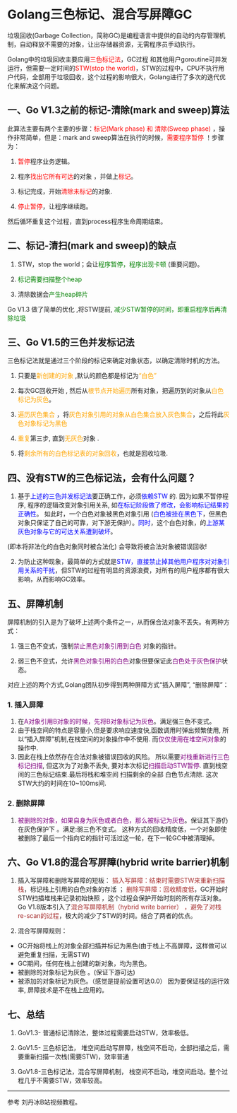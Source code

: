 # Golang三色标记、混合写屏障GC

垃圾回收(Garbage Collection，简称GC)是编程语言中提供的自动的内存管理机制，自动释放不需要的对象，让出存储器资源，无需程序员手动执行。

Golang中的垃圾回收主要应用<font color=red>三色标记法</font>，GC过程 和其他用户goroutine可并发运行，但需要一定时间的<font color=red>STW(stop the world)</font>，STW的过程中，CPU不执行用户代码，全部用于垃圾回收，这个过程的影响很大，Golang进行了多次的迭代优化来解决这个问题。

## 一、Go V1.3之前的标记-清除(mark and sweep)算法

此算法主要有两个主要的步骤：<font color=red>标记(Mark phase) 和 清除(Sweep phase)</font> ，操作非常简单，但是：mark and sweep算法在执行的时候，<font color=red>需要程序暂停</font> ！步骤为：

1. <font color=red>暂停</font>程序业务逻辑。

2. 程序<font color=red>找出它所有可达</font>的对象 ，并做上<font color=red>标记</font>。

3. 标记完成，开始<font color=red>清除未标记</font>的对象. 

4. <font color=red>停止暂停</font>，让程序继续跑。

然后循环重复这个过程，直到process程序生命周期结束。

## 二、标记-清扫(mark and sweep)的缺点

1. STW，stop the world；会让<font color=green>程序暂停，程序出现卡顿</font> (重要问题)。

2. <font color=green>标记需要扫描整个heap</font>

3. 清除数据会<font color=green>产生heap碎片</font>

Go V1.3 做了简单的优化 ,将STW提前, <font color=green>减少STW暂停的时间，即重启程序后再清除垃圾</font> 

## 三、Go V1.5的三色并发标记法

三色标记法就是通过三个阶段的标记来确定对象状态，以确定清除时机的方法。

1. 只要是<font color=orange>新创建的对象</font> ,默认的颜色都是标记为<font color=orange>“白色”</font>

2. 每次GC回收开始 , 然后从<font color=orange>根节点开始遍历</font>所有对象，把遍历到的对象从<font color=orange>白色标记为灰色</font>。

3.  <font color=orange>遍历灰色集合</font> ，将<font color=orange>灰色对象引用的对象从白色集合放入灰色集合</font>，之后将此<font color=orange>灰色对象标记为黑色</font> 

4.  <font color=orange>重复</font>第三步, 直到<font color=orange>无灰色</font>对象 .

5. 将<font color=orange>剩余所有的白色标记表的对象回收</font>，也就是回收垃圾.

## 四、没有STW的三色标记法，会有什么问题？

1. 基于<font color=blue>上述的三色并发标记法</font>要正确工作，必须<font color=blue>依赖STW</font> 的. 因为如果不暂停程序, 程序的逻辑改变对象引用关系, 如<font color=blue>在标记阶段做了修改，会影响标记结果的正确性</font>。
如此时，一个白色对象被黑色对象引用 (<font color=blue>白色被挂在黑色下</font>，但黑色对象只保证了自己的可靠，对下游无保护）。<font color=blue>同时</font>，这个白色对象，的<font color=blue>上游某灰色对象与它的可达关系遭到破坏</font>。

(即本将非法化的白色对象同时被合法化) 会导致将被合法对象被错误回收!

2. 为防止这种现象，最简单的方式就是<font color=blue>STW，直接禁止掉其他用户程序对对象引用关系的干扰</font>，但STW的过程有明显的资源浪费，对所有的用户程序都有很大影响，从而影响GC效率。

## 五、屏障机制

屏障机制的引入是为了破坏上述两个条件之一，从而保合法对象不丢失。有两种方式：

1. 强三色不变式，强制<font color=purple>禁止黑色对象引用到白色</font> 对象的指针。

2. 弱三色不变式，允许<font color=purple>黑色对象引用的白色</font>对象但要保证此<font color=purple>白色处于灰色保护</font>状态。

对应上述的两个方式,Golang团队初步得到两种屏障方式“插入屏障”, “删除屏障”：

### 1. 插入屏障

1. 在<font color=purple>A对象引用B对象的时候，先将B对象标记为灰色</font>。满足强三色不变式。
2. 由于栈空间的特点是容量小,但是要求响应速度快,函数调用时弹出频繁使用, 所以“插入屏障”机制,在栈空间的对象操作中不使用. 而<font color=purple>仅仅使用在堆空间对象</font>的操作中.
3. 因此在栈上依然存在合法对象被错误回收的风险。 所以需要<font color=purple>对栈重新进行三色标记扫描</font>, 但这次为了对象不丢失, 要对本次标记<font color=purple>扫描启动STW暂停</font>. 直到栈空间的三色标记结束.最后将栈和堆空间 扫描剩余的全部 白色节点清除. 这次STW大约的时间在10~100ms间.

### 2. 删除屏障   

1. <font color=purple>被删除的对象，如果自身为灰色或者白色，那么被标记为灰色</font>。保证其下游仍在灰色保护下 。满足:弱三色不变式。
这种方式的回收精度低，一个对象即使被删除了最后一个指向它的指针可活过这一轮，在下一轮GC中被清理掉。

## 六、Go V1.8的混合写屏障(hybrid write barrier)机制

1. 插入写屏障和删除写屏障的短板：
<font color=brown>插入写屏障：结束时需要STW来重新扫描栈</font>，标记栈上引用的白色对象的存活 ；
<font color=brown>删除写屏障：回收精度低</font>，GC开始时STW扫描堆栈来记录初始快照 ，这个过程会保护开始时刻的所有存活对象。
Go V1.8版本引入了<font color=brown>混合写屏障机制（hybrid write barrier） ，避免了对栈re-scan的过程</font>，极大的减少了STW的时间。结合了两者的优点。

2. 混合写屏障规则：
- GC开始将栈上的对象全部扫描并标记为黑色(由于栈上不高屏障，这样做可以避免重复扫描，无需STW)
- GC期间，任何在栈上创建的新对象，均为黑色。
- 被删除的对象标记为灰色 。(保证下游可达)
- 被添加的对象标记为灰色。（感觉是提前设置可达0.0）
因为要保证栈的运行效率, 屏障技术是不在栈上应用的。

## 七、总结
1. GoV1.3- 普通标记清除法，整体过程需要启动STW，效率极低。

2. GoV1.5- 三色标记法， 堆空间启动写屏障，栈空间不启动，全部扫描之后，需要重新扫描一次栈(需要STW)，效率普通

3. GoV1.8-三色标记法，混合写屏障机制， 栈空间不启动，堆空间启动。整个过程几乎不需要STW，效率较高。

---
参考 刘丹冰B站视频教程。
